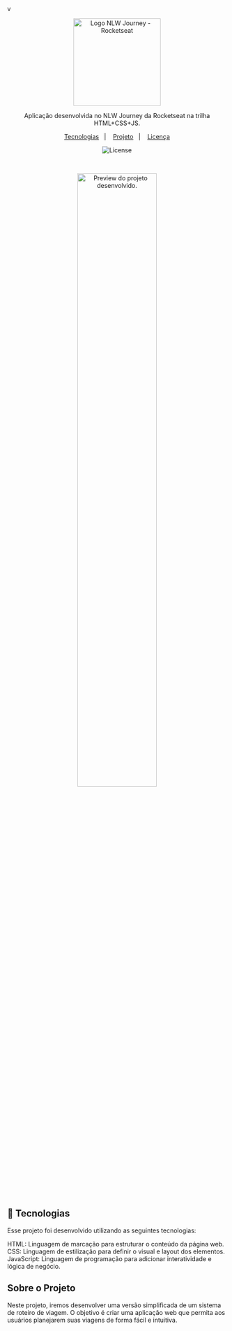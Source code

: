 v<p align="center">
  <img alt="Logo NLW Journey - Rocketseat" src=".github/logo.png" width="200px" />
</p>

<p align="center">
Aplicação desenvolvida no NLW Journey da Rocketseat na trilha HTML+CSS+JS.
</p>

<p align="center">
  <a href="#-tecnologias">Tecnologias</a>&nbsp;&nbsp;&nbsp;|&nbsp;&nbsp;&nbsp;
  <a href="#-projeto">Projeto</a>&nbsp;&nbsp;&nbsp;|&nbsp;&nbsp;&nbsp;
  <a href="#memo-licença">Licença</a>
</p>

<p align="center">
  <img alt="License" src="https://img.shields.io/static/v1?label=license&message=MIT&color=18181B&labelColor=BEF264">
</p>

<br>

<p align="center">
  <img alt="Preview do projeto desenvolvido." src=".github/preview.png" width="60%">
</p>


## 🚀 Tecnologias
Esse projeto foi desenvolvido utilizando as seguintes tecnologias:

HTML: Linguagem de marcação para estruturar o conteúdo da página web.
CSS: Linguagem de estilização para definir o visual e layout dos elementos.
JavaScript: Linguagem de programação para adicionar interatividade e lógica de negócio.

## Sobre o Projeto
Neste projeto, iremos desenvolver uma versão simplificada de um sistema de roteiro de viagem. O objetivo é criar uma aplicação web que permita aos usuários planejarem suas viagens de forma fácil e intuitiva.